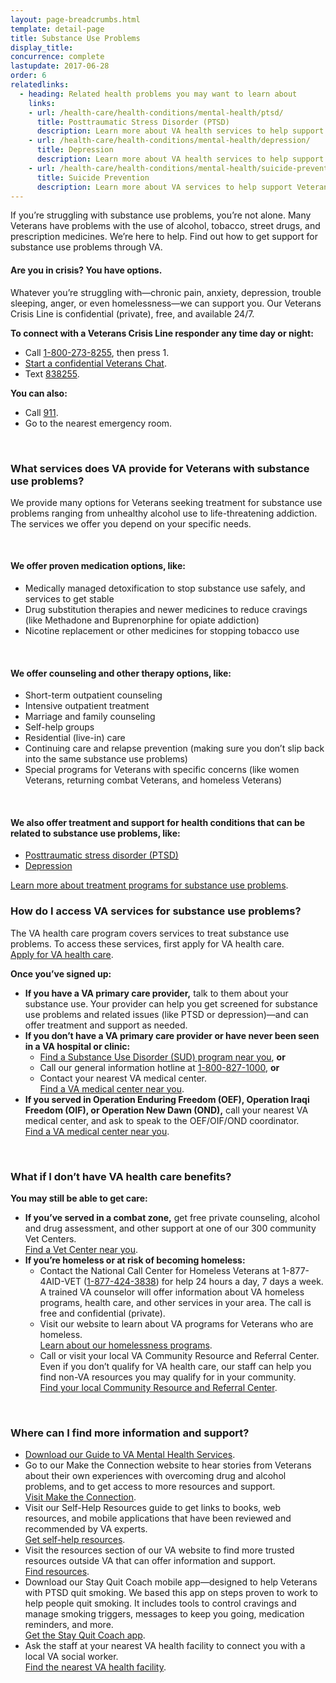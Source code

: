 ```yaml
---
layout: page-breadcrumbs.html
template: detail-page
title: Substance Use Problems
display_title:
concurrence: complete
lastupdate: 2017-06-28
order: 6
relatedlinks:
  - heading: Related health problems you may want to learn about
    links:
    - url: /health-care/health-conditions/mental-health/ptsd/
      title: Posttraumatic Stress Disorder (PTSD)
      description: Learn more about VA health services to help support Veterans with PTSD.
    - url: /health-care/health-conditions/mental-health/depression/
      title: Depression
      description: Learn more about VA health services to help support Veterans with depression.
    - url: /health-care/health-conditions/mental-health/suicide-prevention/
      title: Suicide Prevention
      description: Learn more about VA services to help support Veterans at risk of suicide and their families.
---
```


<div class="va-introtext">

If you’re struggling with substance use problems, you’re not alone. Many Veterans have problems with the use of alcohol, tobacco, street drugs, and prescription medicines. We’re here to help. Find out how to get support for substance use problems through VA.

</div>

<div class="usa-alert usa-alert-warning">
  <div class="usa-alert-body">
	 <h4 class="usa-alert-title">Are you in crisis? <a id="crisis-expander-link">You have options.</a></h4>
	<div id="crisis-expander-content" class="expander-content expander-content-closed">
	  <div class="expander-content-inner usa-alert-text">
	    <p>Whatever you’re struggling with—chronic pain, anxiety, depression, trouble sleeping, anger, or even homelessness—we can support you. Our Veterans Crisis Line is confidential (private), free, and available 24/7.</p>
	    <p><strong>To connect with a Veterans Crisis Line responder any time day or night:</strong></p>	  
	    <ul>
	  	  <li>Call <a href="tel:+1-800-273-8255">1-800-273-8255</a>, then press 1.</li>
  		  <li><a href="https://www.veteranscrisisline.net/ChatTermsOfService.aspx?account=Veterans%20Chat/">Start a confidential Veterans Chat</a>.</li>
  		  <li>Text <a href="sms:838255">838255</a>.</li>
		  </ul>
		  <p><strong>You can also:</strong></p>
	    <ul>
  	      <li>Call <a href="tel:911">911</a>.</li>
  	      <li>Go to the nearest emergency room.</li>
	    </ul>
	  </div>
  	</div>
  </div>
</div>

<br>

<div class="feature" markdown=“1”>

### What services does VA provide for Veterans with substance use problems?

We provide many options for Veterans seeking treatment for substance use problems ranging from unhealthy alcohol use to life-threatening addiction. The services we offer you depend on your specific needs.

<br>

#### We offer proven medication options, like:

- Medically managed detoxification to stop substance use safely, and services to get stable
- Drug substitution therapies and newer medicines to reduce cravings (like Methadone and Buprenorphine for opiate addiction)
- Nicotine replacement or other medicines for stopping tobacco use

<br>

#### We offer counseling and other therapy options, like:

- Short-term outpatient counseling
- Intensive outpatient treatment
- Marriage and family counseling
- Self-help groups
- Residential (live-in) care
- Continuing care and relapse prevention (making sure you don’t slip back into the same substance use problems)
- Special programs for Veterans with specific concerns (like women Veterans, returning combat Veterans, and homeless Veterans)

<br>

#### We also offer treatment and support for health conditions that can be related to substance use problems, like:

- [Posttraumatic stress disorder (PTSD)](/health-care/health-conditions/mental-health/ptsd/)
- [Depression](/health-care/health-conditions/mental-health/depression/)

[Learn more about treatment programs for substance use problems](https://www.mentalhealth.va.gov/res-vatreatmentprograms.asp).

</div>

### How do I access VA services for substance use problems?

The VA health care program covers services to treat substance use problems. To access these services, first apply for VA health care.<br>
[Apply for VA health care](/health-care/apply/).

**Once you’ve signed up:**

- **If you have a VA primary care provider,** talk to them about your substance use. Your provider can help you get screened for substance use problems and related issues (like PTSD or depression)—and can offer treatment and support as needed.
- **If you don’t have a VA primary care provider or have never been seen in a VA hospital or clinic:**
  - [Find a Substance Use Disorder (SUD) program near you](https://www.va.gov/directory/guide/SUD.asp), **or**
  - Call our general information hotline at <a href="tel:+1-800-827-1000">1-800-827-1000</a>, **or**
  - Contact your nearest VA medical center. <br>
  [Find a VA medical center near you](/facilities/?facilityType=health&page=1&zoomLevel=10).
- **If you served in Operation Enduring Freedom (OEF), Operation Iraqi Freedom (OIF), or Operation New Dawn (OND),** call your nearest VA medical center, and ask to speak to the OEF/OIF/OND coordinator.<br>
[Find a VA medical center near you](/facilities/?facilityType=health&page=1&zoomLevel=10).

<br>

### What if I don’t have VA health care benefits?

**You may still be able to get care:**

- **If you’ve served in a combat zone,** get free private counseling, alcohol and drug assessment, and other support at one of our 300 community Vet Centers.<br>
[Find a Vet Center near you](/facilities/).
- **If you’re homeless or at risk of becoming homeless:**
  - Contact the National Call Center for Homeless Veterans at 1-877-4AID-VET (<a href="tel:+18774243838">1-877-424-3838</a>) for help 24 hours a day, 7 days a week. A trained VA counselor will offer information about VA homeless programs, health care, and other services in your area. The call is free and confidential (private).
  - Visit our website to learn about VA programs for Veterans who are homeless.<br>
  [Learn about our homelessness programs](https://www.va.gov/homeless/).
  - Call or visit your local VA Community Resource and Referral Center. Even if you don’t qualify for VA health care, our staff can help you find non-VA resources you may qualify for in your community.<br>
  [Find your local Community Resource and Referral Center]( https://www.va.gov/HOMELESS/Crrc.asp).

<br>

### Where can I find more information and support?

- [Download our Guide to VA Mental Health Services](https://www.mentalhealth.va.gov/docs/MHG_English.pdf).
- Go to our Make the Connection website to hear stories from Veterans about their own experiences with overcoming drug and alcohol problems, and to get access to more resources and support.<br>
[Visit Make the Connection](https://maketheconnection.net/).
- Visit our Self-Help Resources guide to get links to books, web resources, and mobile applications that have been reviewed and recommended by VA experts.<br>
[Get self-help resources](https://www.mentalhealth.va.gov/self_help.asp).
- Visit the resources section of our VA website to find more trusted resources outside VA that can offer information and support.<br>
[Find resources](https://www.mentalhealth.va.gov/substanceabuse.asp).
- Download our Stay Quit Coach mobile app—designed to help Veterans with PTSD quit smoking. We based this app on steps proven to work to help people quit smoking. It includes tools to control cravings and manage smoking triggers, messages to keep you going, medication reminders, and more.<br>
[Get the Stay Quit Coach app](https://mobile.va.gov/app/stay-quit-coach).
- Ask the staff at your nearest VA health facility to connect you with a local VA social worker.<br>
[Find the nearest VA health facility](/facilities/?facilityType=health&page=1&zoomLevel=10).


<script type="text/javascript">

  // Toggle the expandable crisis info
  document.getElementById('crisis-expander-link')
    .addEventListener('click', function () {
      document.getElementById('crisis-expander-content').classList.toggle('expander-content-closed');
    });
</script>
